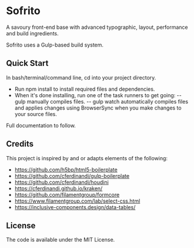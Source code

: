 # Sofrito
A savoury front-end base with advanced typographic, layout, performance and build ingredients.

Sofrito uses a Gulp-based build system.

## Quick Start

In bash/terminal/command line, cd into your project directory.
- Run npm install to install required files and dependencies.
- When it's done installing, run one of the task runners to get going:
-- gulp manually compiles files.
-- gulp watch automatically compiles files and applies changes using BrowserSync when you make changes to your source files.

Full documentation to follow.

## Credits
This project is inspired by and or adapts elements of the following:
- https://github.com/h5bp/html5-boilerplate
- https://github.com/cferdinandi/gulp-boilerplate
- https://github.com/cferdinandi/houdini
- https://cferdinandi.github.io/kraken/
- https://github.com/filamentgroup/formcore
- https://www.filamentgroup.com/lab/select-css.html
- https://inclusive-components.design/data-tables/

## License
The code is available under the MIT License.
